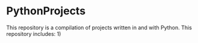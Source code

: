 # PythonProjects
This repository is a compilation of projects written in and with Python. This repository includes:
1) 
